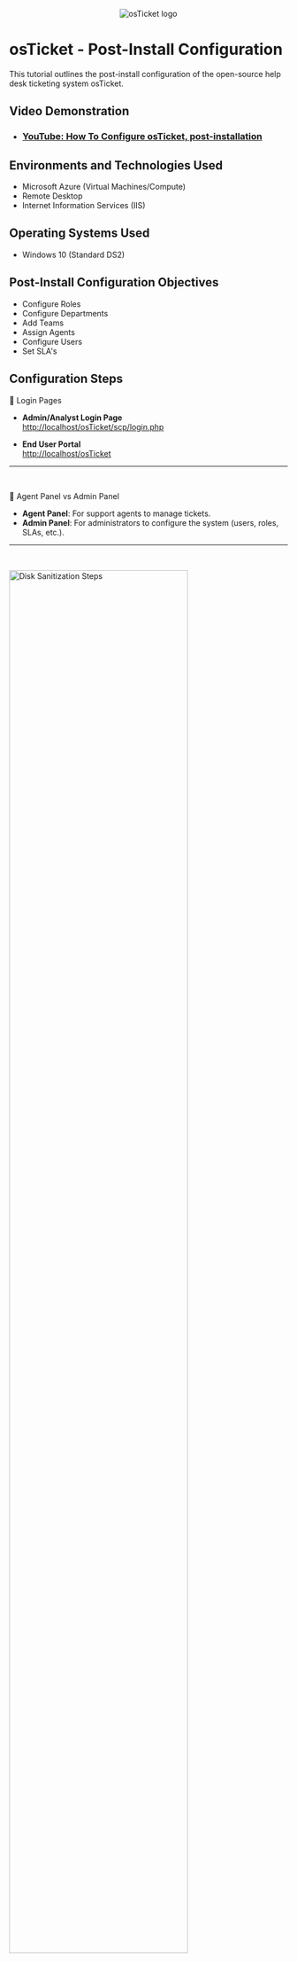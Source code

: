 <p align="center">
<img src="https://i.imgur.com/Clzj7Xs.png" alt="osTicket logo"/>
</p>

<h1>osTicket - Post-Install Configuration</h1>
This tutorial outlines the post-install configuration of the open-source help desk ticketing system osTicket.<br />


<h2>Video Demonstration</h2>

- ### [YouTube: How To Configure osTicket, post-installation](https://www.youtube.com)

<h2>Environments and Technologies Used</h2>

- Microsoft Azure (Virtual Machines/Compute)
- Remote Desktop
- Internet Information Services (IIS)

<h2>Operating Systems Used </h2>

- Windows 10</b> (Standard DS2)

<h2>Post-Install Configuration Objectives</h2>

- Configure Roles
- Configure Departments
- Add Teams
- Assign Agents
- Configure Users
- Set SLA's

<h2>Configuration Steps</h2>

<p>
</p>
<p>
🔐 Login Pages

- **Admin/Analyst Login Page**  
  [http://localhost/osTicket/scp/login.php](http://localhost/osTicket/scp/login.php)

- **End User Portal**  
  [http://localhost/osTicket](http://localhost/osTicket)

---
</p>
<br />


<p>
</p>
<p>
👤 Agent Panel vs Admin Panel

- **Agent Panel**: For support agents to manage tickets.
- **Admin Panel**: For administrators to configure the system (users, roles, SLAs, etc.).

---
</p>
<br />


<p>
<img src="https://i.imgur.com/68I3FP5.png" height="80%" width="80%" alt="Disk Sanitization Steps"/>
</p>
<p>
🛡️ Configure Roles

> Used to group and define agent permissions.

**Navigation**: `Admin Panel -> Agents -> Roles`

- Create a new role: `Supreme Admin`

---
</p>
<br />


<p>
<img src="https://i.imgur.com/gYpeckB.png" height="80%" width="80%" alt="Disk Sanitization Steps"/>
</p>
<p>
 🏢 Configure Departments

> Determines ticket visibility and responsibility split.

**Navigation**: `Admin Panel -> Agents -> Departments`

- Add department: `SysAdmins`

Examples:
- Help Desk
- SysAdmins
- Networking

---
</p>
<br />



<p>
<img src="https://i.imgur.com/QGtgvEy.png" height="80%" width="80%" alt="Disk Sanitization Steps"/>
</p>
<p>
👥 Configure Teams

> Teams allow agents from different departments to work together.

**Navigation**: `Admin Panel -> Agents -> Teams`

- Create team: `Online Banking`

---
</p>
<br />





<p>
<img src="https://i.imgur.com/auQkCbp.png" height="80%" width="80%" alt="Disk Sanitization Steps"/>
</p>
<p>
 🎫 Ticket Creation Settings

**Navigation**: `Admin Panel -> Settings -> User Settings`

- ✅ Allow anyone to create tickets:
  - **UNCHECK**: "Require registration and login to create tickets"

---
</p>
<br />


<p>
<img src="https://i.imgur.com/b58vLNo.png" height="80%" width="80%" alt="Disk Sanitization Steps"/>
</p>
<p>
👨‍💼 Configure Agents (Internal Workers)

**Navigation**: `Admin Panel -> Agents -> Add New`

- Add agent: `Jane`  
  - Department: `SysAdmins`

- Add agent: `John`  
  - Department: `Support`

---

</p>
<br />


<p>
<img src="https://i.imgur.com/0UYWjww.png" height="80%" width="80%" alt="Disk Sanitization Steps"/>
</p>
<p>
👨‍👩‍👧 Configure Users (External Customers)

**Navigation**: `Agent Panel -> Users -> Add New`

- Add user: `Karen`
- Add user: `Ken`

---
</p>
<br />


<p>
<img src="https://i.imgur.com/efquR2u.png" height="80%" width="80%" alt="Disk Sanitization Steps"/>
</p>
<p>
⏱️ Configure SLA (Service Level Agreements)

**Navigation**: `Admin Panel -> Manage -> SLA`

Create SLAs:

- `Sev-A`  
  - Grace Period: 1 hour  
  - Schedule: 24/7

- `Sev-B`  
  - Grace Period: 4 hours  
  - Schedule: 24/7

- `Sev-C`  
  - Grace Period: 8 hours  
  - Schedule: Business Hours

---

</p>
<br />


<p>
<img src="https://i.imgur.com/kVFcWoT.png" height="80%" width="80%" alt="Disk Sanitization Steps"/>
</p>
<p>
📝 Configure Help Topics

> These are the categories users pick from when submitting tickets.

**Navigation**: `Admin Panel -> Manage -> Help Topics`

Add Help Topics:

- Business Critical Outage  
- Personal Computer Issues  
- Equipment Request  
- Password Reset  
- Other
</p>
<br />


